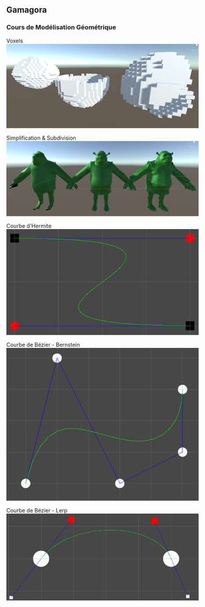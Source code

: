 ## Gamagora
### Cours de Modélisation Géométrique

Voxels<br>
![Voxels](./Images/Voxels.png?raw=true "Voxels")

Simplification & Subdivision<br>
![MeshComplexity](./Images/MeshComplexity.png?raw=true "Mesh Complexity")

Courbe d'Hermite<br>
![Hermite](./Images/Hermite.png?raw=true "Hermite")

Courbe de Bézier - Bernstein<br>
![Bernstein](./Images/Bernstein.png?raw=true "Bernstein")

Courbe de Bézier - Lerp<br>
![Bézier](./Images/Bezier.png?raw=true "Bézier")
